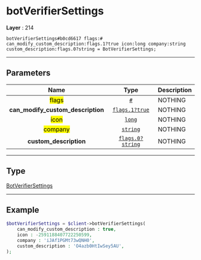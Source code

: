 # botVerifierSettings

**Layer** : 214

```tl
botVerifierSettings#b0cd6617 flags:# can_modify_custom_description:flags.1?true icon:long company:string custom_description:flags.0?string = BotVerifierSettings;
```

---

## Parameters

| Name | Type | Description |
| :---: | :---: | :--- |
| <mark>flags</mark> | [`#`](type/#) | NOTHING |
| **can_modify_custom_description** | [`flags.1?true`](type/true) | NOTHING |
| <mark>icon</mark> | [`long`](type/long) | NOTHING |
| <mark>company</mark> | [`string`](type/string) | NOTHING |
| **custom_description** | [`flags.0?string`](type/string) | NOTHING |

---

## Type

[BotVerifierSettings](type/BotVerifierSettings)

---

## Example

```php
$botVerifierSettings = $client->botVerifierSettings(
	can_modify_custom_description : true,
	icon : -2591188407722250599,
	company : 'iJAf1PGMt73wQNH0',
	custom_description : 'O4azb0HtIwSey5AU',
);
```